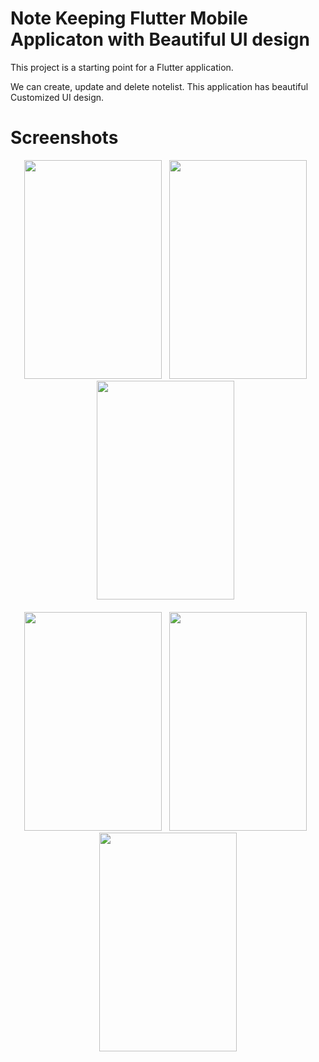 

# Note Keeping Flutter Mobile Applicaton with Beautiful UI design



This project is a starting point for a Flutter application.


We can create, update and delete notelist. This application has beautiful Customized UI design. 
# Screenshots
<center> 
<img src="https://github.com/Mostafiz2000/Note_Keeping_Mobile_application/assets/73824602/308d49f4-29f5-425c-8d7a-1c5fcdc824cf" width="220" height="350" />
&nbsp
<img src="https://github.com/Mostafiz2000/Note_Keeping_Mobile_application/assets/73824602/e1d14ae4-eefd-4400-9d6c-26535260ef50" width="220" height="350" />
&nbsp
<img src="https://github.com/Mostafiz2000/Note_Keeping_Mobile_application/assets/73824602/31350039-3586-4c70-8f4f-6eaa36a41de3" width="220" height="350" />
&nbsp
  <br> <br> 
<img src="https://github.com/Mostafiz2000/Note_Keeping_Mobile_application/assets/73824602/69073575-8f64-4699-8702-8df273993c67" width="220" height="350" />
&nbsp

<img src="https://github.com/Mostafiz2000/Note_Keeping_Mobile_application/assets/73824602/5b89dfca-59fd-492b-9b4b-4a44a3605b4d" width="220" height="350" />
&nbsp
<img src="https://github.com/Mostafiz2000/Note_Keeping_Mobile_application/assets/73824602/5d3b8822-ac93-4207-8d13-f36303e7ce59" width="220" height="350"/>
</center>
